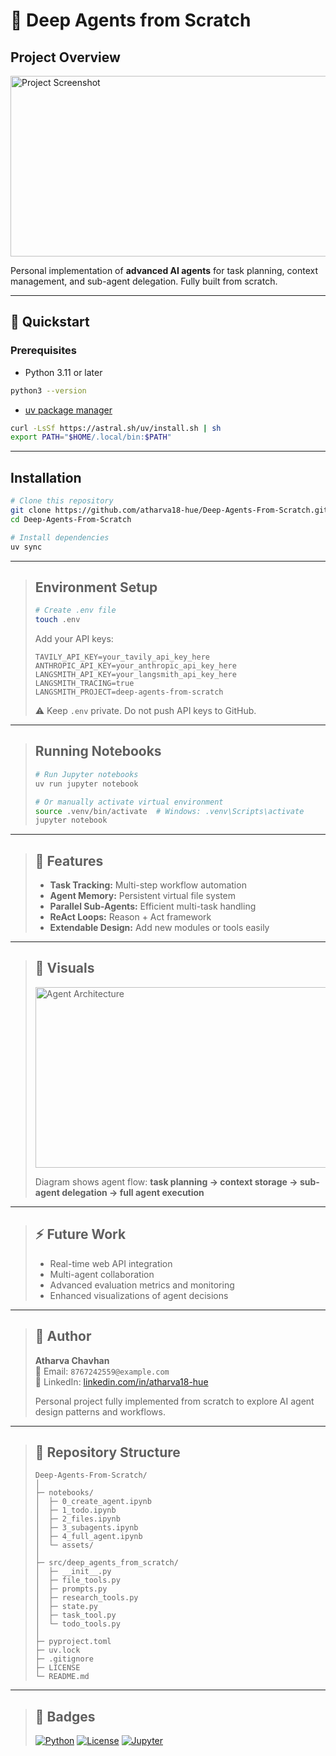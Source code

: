 # 🧱 Deep Agents from Scratch

 ## **Project Overview**
 
 <img width="720" height="289" alt="Project Screenshot" src="https://github.com/user-attachments/assets/90e5a7a3-7e88-4cbe-98f6-5b2581c94036" />

 Personal implementation of **advanced AI agents** for task planning, context management, and sub-agent delegation. Fully built from scratch.

---

 ## **🚀 Quickstart**

 ### **Prerequisites**
 - Python 3.11 or later
 ```bash
 python3 --version
 ```
 - [uv package manager](https://docs.astral.sh/uv/)
 ```bash
 curl -LsSf https://astral.sh/uv/install.sh | sh
 export PATH="$HOME/.local/bin:$PATH"
 ```

---

 ## **Installation**
 ```bash
 # Clone this repository
 git clone https://github.com/atharva18-hue/Deep-Agents-From-Scratch.git
 cd Deep-Agents-From-Scratch
 
 # Install dependencies
 uv sync
 ```

---

> ## **Environment Setup**
> ```bash
> # Create .env file
> touch .env
> ```
> Add your API keys:
> ```env
> TAVILY_API_KEY=your_tavily_api_key_here
> ANTHROPIC_API_KEY=your_anthropic_api_key_here
> LANGSMITH_API_KEY=your_langsmith_api_key_here
> LANGSMITH_TRACING=true
> LANGSMITH_PROJECT=deep-agents-from-scratch
> ```
> ⚠️ Keep `.env` private. Do not push API keys to GitHub.

---

> ## **Running Notebooks**
> ```bash
> # Run Jupyter notebooks
> uv run jupyter notebook
> 
> # Or manually activate virtual environment
> source .venv/bin/activate  # Windows: .venv\Scripts\activate
> jupyter notebook
> ```

---

> ## **🔧 Features**
> - **Task Tracking:** Multi-step workflow automation  
> - **Agent Memory:** Persistent virtual file system  
> - **Parallel Sub-Agents:** Efficient multi-task handling  
> - **ReAct Loops:** Reason + Act framework  
> - **Extendable Design:** Add new modules or tools easily  

---

> ## **🎨 Visuals**
> <img width="720" height="289" alt="Agent Architecture" src="https://github.com/user-attachments/assets/90e5a7a3-7e88-4cbe-98f6-5b2581c94036" />
> 
> Diagram shows agent flow: **task planning → context storage → sub-agent delegation → full agent execution**

---

> ## **⚡ Future Work**
> - Real-time web API integration  
> - Multi-agent collaboration  
> - Advanced evaluation metrics and monitoring  
> - Enhanced visualizations of agent decisions  

---

> ## **📝 Author**
> **Atharva Chavhan**  
> 📧 Email: `8767242559@example.com`  
> 🔗 LinkedIn: [linkedin.com/in/atharva18-hue](https://www.linkedin.com/in/atharva18-hue)  
> 
> Personal project fully implemented from scratch to explore AI agent design patterns and workflows.

---

> ## **📂 Repository Structure**
> ```
> Deep-Agents-From-Scratch/
> │
> ├─ notebooks/               
> │  ├─ 0_create_agent.ipynb
> │  ├─ 1_todo.ipynb
> │  ├─ 2_files.ipynb
> │  ├─ 3_subagents.ipynb
> │  ├─ 4_full_agent.ipynb
> │  └─ assets/               
> │
> ├─ src/deep_agents_from_scratch/  
> │  ├─ __init__.py
> │  ├─ file_tools.py
> │  ├─ prompts.py
> │  ├─ research_tools.py
> │  ├─ state.py
> │  ├─ task_tool.py
> │  └─ todo_tools.py
> │
> ├─ pyproject.toml
> ├─ uv.lock
> ├─ .gitignore
> ├─ LICENSE
> └─ README.md
> ```

---

> ## **🌟 Badges**
> [![Python](https://img.shields.io/badge/Python-3.11-blue?logo=python&logoColor=white)]()
> [![License](https://img.shields.io/badge/License-MIT-green)]()
> [![Jupyter](https://img.shields.io/badge/Jupyter-Notebook-orange?logo=jupyter&logoColor=white)]()
